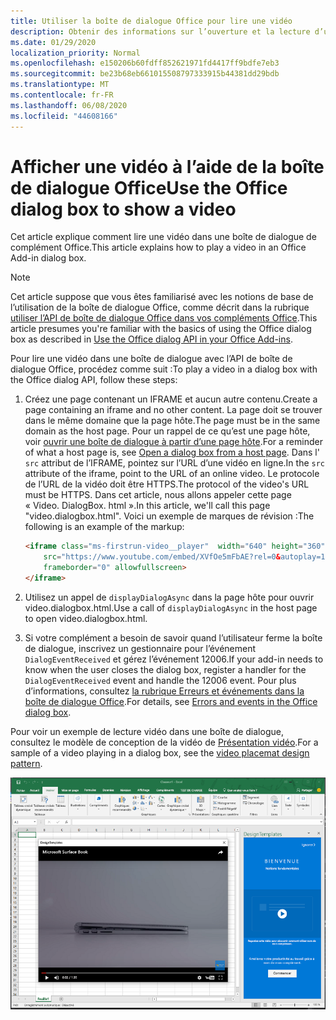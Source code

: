 ```yaml
---
title: Utiliser la boîte de dialogue Office pour lire une vidéo
description: Obtenir des informations sur l’ouverture et la lecture d’une vidéo dans la boîte de dialogue Office
ms.date: 01/29/2020
localization_priority: Normal
ms.openlocfilehash: e150206b60fdff852621971fd4417ff9bdfe7eb3
ms.sourcegitcommit: be23b68eb661015508797333915b44381dd29bdb
ms.translationtype: MT
ms.contentlocale: fr-FR
ms.lasthandoff: 06/08/2020
ms.locfileid: "44608166"
---
```

# <a name="use-the-office-dialog-box-to-show-a-video"></a><span data-ttu-id="98772-103">Afficher une vidéo à l’aide de la boîte de dialogue Office</span><span class="sxs-lookup"><span data-stu-id="98772-103">Use the Office dialog box to show a video</span></span>

<span data-ttu-id="98772-104">Cet article explique comment lire une vidéo dans une boîte de dialogue de complément Office.</span><span class="sxs-lookup"><span data-stu-id="98772-104">This article explains how to play a video in an Office Add-in dialog box.</span></span>

> [!NOTE]
> <span data-ttu-id="98772-105">Cet article suppose que vous êtes familiarisé avec les notions de base de l’utilisation de la boîte de dialogue Office, comme décrit dans la rubrique [utiliser l’API de boîte de dialogue Office dans vos compléments Office](dialog-api-in-office-add-ins.md).</span><span class="sxs-lookup"><span data-stu-id="98772-105">This article presumes you're familiar with the basics of using the Office dialog box as described in [Use the Office dialog API in your Office Add-ins](dialog-api-in-office-add-ins.md).</span></span>

<span data-ttu-id="98772-106">Pour lire une vidéo dans une boîte de dialogue avec l’API de boîte de dialogue Office, procédez comme suit :</span><span class="sxs-lookup"><span data-stu-id="98772-106">To play a video in a dialog box with the Office dialog API, follow these steps:</span></span>

1. <span data-ttu-id="98772-107">Créez une page contenant un IFRAME et aucun autre contenu.</span><span class="sxs-lookup"><span data-stu-id="98772-107">Create a page containing an iframe and no other content.</span></span> <span data-ttu-id="98772-108">La page doit se trouver dans le même domaine que la page hôte.</span><span class="sxs-lookup"><span data-stu-id="98772-108">The page must be in the same domain as the host page.</span></span> <span data-ttu-id="98772-109">Pour un rappel de ce qu’est une page hôte, voir [ouvrir une boîte de dialogue à partir d’une page hôte](dialog-api-in-office-add-ins.md#open-a-dialog-box-from-a-host-page).</span><span class="sxs-lookup"><span data-stu-id="98772-109">For a reminder of what a host page is, see [Open a dialog box from a host page](dialog-api-in-office-add-ins.md#open-a-dialog-box-from-a-host-page).</span></span> <span data-ttu-id="98772-110">Dans l' `src` attribut de l’IFRAME, pointez sur l’URL d’une vidéo en ligne.</span><span class="sxs-lookup"><span data-stu-id="98772-110">In the `src` attribute of the iframe, point to the URL of an online video.</span></span> <span data-ttu-id="98772-111">Le protocole de l’URL de la vidéo doit être HTTPS.</span><span class="sxs-lookup"><span data-stu-id="98772-111">The protocol of the video's URL must be HTTPS.</span></span> <span data-ttu-id="98772-112">Dans cet article, nous allons appeler cette page « Video. DialogBox. html ».</span><span class="sxs-lookup"><span data-stu-id="98772-112">In this article, we'll call this page "video.dialogbox.html".</span></span> <span data-ttu-id="98772-113">Voici un exemple de marques de révision :</span><span class="sxs-lookup"><span data-stu-id="98772-113">The following is an example of the markup:</span></span>

    ```HTML
    <iframe class="ms-firstrun-video__player"  width="640" height="360"
        src="https://www.youtube.com/embed/XVfOe5mFbAE?rel=0&autoplay=1"
        frameborder="0" allowfullscreen>
    </iframe>
    ```

2. <span data-ttu-id="98772-114">Utilisez un appel de `displayDialogAsync` dans la page hôte pour ouvrir video.dialogbox.html.</span><span class="sxs-lookup"><span data-stu-id="98772-114">Use a call of `displayDialogAsync` in the host page to open video.dialogbox.html.</span></span>
3. <span data-ttu-id="98772-115">Si votre complément a besoin de savoir quand l’utilisateur ferme la boîte de dialogue, inscrivez un gestionnaire pour l’événement `DialogEventReceived` et gérez l’événement 12006.</span><span class="sxs-lookup"><span data-stu-id="98772-115">If your add-in needs to know when the user closes the dialog box, register a handler for the `DialogEventReceived` event and handle the 12006 event.</span></span> <span data-ttu-id="98772-116">Pour plus d’informations, consultez [la rubrique Erreurs et événements dans la boîte de dialogue Office](dialog-handle-errors-events.md).</span><span class="sxs-lookup"><span data-stu-id="98772-116">For details, see [Errors and events in the Office dialog box](dialog-handle-errors-events.md).</span></span>

<span data-ttu-id="98772-117">Pour voir un exemple de lecture vidéo dans une boîte de dialogue, consultez le modèle de conception de la vidéo de [Présentation vidéo](../design/first-run-experience-patterns.md#video-placemat).</span><span class="sxs-lookup"><span data-stu-id="98772-117">For a sample of a video playing in a dialog box, see the [video placemat design pattern](../design/first-run-experience-patterns.md#video-placemat).</span></span>

![Capture d’écran d’une lecture vidéo dans une boîte de dialogue de complément](../images/video-placemats-dialog-open.png)
